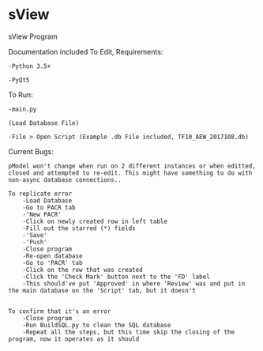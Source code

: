 # sView
sView Program

Documentation included
To Edit, Requirements:

    -Python 3.5+

    -PyQt5
  
  
To Run:

    -main.py

    (Load Database File)

    -File > Open Script (Example .db File included, TF10_AEW_2017108.db)
    
Current Bugs:
    
    pModel won't change when run on 2 different instances or when editted, closed and attempted to re-edit. This might have something to do with non-async database connections..
    
    To replicate error
        -Load Database
        -Go to PACR tab
        -'New PACR'
        -Click on newly created row in left table
        -Fill out the starred (*) fields
        -'Save'
        -'Push'
        -Close program
        -Re-open database
        -Go to 'PACR' tab
        -Click on the row that was created
        -Click the 'Check Mark' button next to the 'FD' label
        -This should've put 'Approved' in where 'Review' was and put in the main database on the 'Script' tab, but it doesn't
        
        
    To confirm that it's an error
        -Close program
        -Run BuildSQL.py to clean the SQL database
        -Repeat all the steps, but this time skip the closing of the program, now it operates as it should
